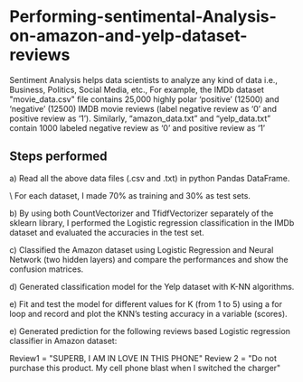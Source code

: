 # Performing-sentimental-Analysis-on-amazon-and-yelp-dataset-reviews

Sentiment Analysis helps data scientists to analyze any kind of data i.e., Business, Politics, Social Media, etc., For example, the IMDb dataset "movie_data.csv" file contains 25,000 highly polar ‘positive’ (12500) and ‘negative’ (12500) IMDB movie reviews (label negative review as ‘0’ and positive review as ‘1’).
Similarly, “amazon_data.txt” and “yelp_data.txt” contain 1000 labeled negative review as ‘0’ and positive review as ‘1’

##  Steps performed

a) Read all the above data files (.csv and .txt) in python Pandas DataFrame.

\\ For each dataset, I made 70% as training and 30% as test sets.

b) By using both CountVectorizer and TfidfVectorizer separately of the sklearn library, I performed the Logistic regression classification in the IMDb dataset
and evaluated the accuracies in the test set.

c) Classified the Amazon dataset using Logistic Regression and Neural Network (two hidden layers) and compare the performances and show the confusion matrices.

d) Generated classification model for the Yelp dataset with K-NN algorithms.

e) Fit and test the model for different values for K (from 1 to 5) using a for loop and record and plot the KNN’s testing accuracy in a variable (scores).

e) Generated prediction for the following reviews based Logistic regression classifier in Amazon dataset:

Review1 = "SUPERB, I AM IN LOVE IN THIS PHONE"
Review 2 = "Do not purchase this product. My cell phone blast when I switched the charger"
